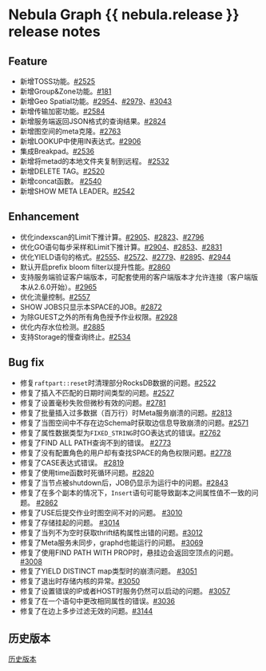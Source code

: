 # Nebula Graph {{ nebula.release }} release notes

## Feature

- 新增TOSS功能。[#2525](https://github.com/vesoft-inc/nebula/pull/2525)
- 新增Group&Zone功能。[#181](https://github.com/vesoft-inc/nebula-storage/pull/181)
- 新增Geo Spatial功能。[#2954](https://github.com/vesoft-inc/nebula/pull/2954)、[#2979](https://github.com/vesoft-inc/nebula/pull/2979)、[#3043](https://github.com/vesoft-inc/nebula/pull/3043)
- 新增传输加密功能。[#2584](https://github.com/vesoft-inc/nebula/pull/2584)
- 新增服务端返回JSON格式的查询结果。[#2824](https://github.com/vesoft-inc/nebula/pull/2824)
- 新增图空间的meta克隆。[#2763](https://github.com/vesoft-inc/nebula/pull/2763)
- 新增LOOKUP中使用IN表达式。[#2906](https://github.com/vesoft-inc/nebula/pull/2906)
- 集成Breakpad。[#2536](https://github.com/vesoft-inc/nebula/pull/2536)
- 新增将metad的本地文件夹复制到远程。 [#2532](https://github.com/vesoft-inc/nebula/pull/2532)
- 新增DELETE TAG。[#2520](https://github.com/vesoft-inc/nebula/pull/2520)
- 新增concat函数。 [#2540](https://github.com/vesoft-inc/nebula/pull/2540)
- 新增SHOW META LEADER。[#2542](https://github.com/vesoft-inc/nebula/pull/2542)

## Enhancement

- 优化indexscan的Limit下推计算。[#2905](https://github.com/vesoft-inc/nebula/pull/2905)、[#2823](https://github.com/vesoft-inc/nebula/pull/2823)、[#2796](https://github.com/vesoft-inc/nebula/pull/2796)
- 优化GO语句每步采样和Limit下推计算。[#2904](https://github.com/vesoft-inc/nebula/pull/2904)、[#2853](https://github.com/vesoft-inc/nebula/pull/2853)、[#2831](https://github.com/vesoft-inc/nebula/pull/2831)
- 优化YIELD语句的格式。[#2555](https://github.com/vesoft-inc/nebula/pull/2555)、[#2572](https://github.com/vesoft-inc/nebula/pull/2572)、[#2779](https://github.com/vesoft-inc/nebula/pull/2779)、[#2895](https://github.com/vesoft-inc/nebula/pull/2895)、[#2944](https://github.com/vesoft-inc/nebula/pull/2944)
- 默认开启prefix bloom filter以提升性能。[#2860](https://github.com/vesoft-inc/nebula/pull/2860)
- 支持服务端验证客户端版本，可配套使用的客户端版本才允许连接（客户端版本从2.6.0开始）。[#2965](https://github.com/vesoft-inc/nebula/pull/2965)
- 优化流量控制。[#2557](https://github.com/vesoft-inc/nebula/pull/2557)
- SHOW JOBS只显示本SPACE的JOB。[#2872](https://github.com/vesoft-inc/nebula/pull/2872)
- 为除GUEST之外的所有角色授予作业权限。[#2928](https://github.com/vesoft-inc/nebula/pull/2928)
- 优化内存水位检测。[#2885](https://github.com/vesoft-inc/nebula/pull/2885)
- 支持Storage的慢查询终止。[#2534](https://github.com/vesoft-inc/nebula/pull/2534)

## Bug fix

- 修复`raftpart::reset`时清理部分RocksDB数据的问题。[#2522](https://github.com/vesoft-inc/nebula/pull/2522)
- 修复了插入不匹配的日期时间类型的问题。[#2527](https://github.com/vesoft-inc/nebula/pull/2527)
- 修复了设置毫秒失败但微秒有效的问题。[#2781](https://github.com/vesoft-inc/nebula/pull/2781)
- 修复了批量插入过多数据（百万行）时Meta服务崩溃的问题。[#2813](https://github.com/vesoft-inc/nebula/pull/2813)
- 修复了当图空间中不存在边Schema时获取边信息导致崩溃的问题。[#2571](https://github.com/vesoft-inc/nebula/pull/2571)
- 修复了属性数据类型为`FIXED_STRING`时GO表达式的错误。[#2762](https://github.com/vesoft-inc/nebula/pull/2762)
- 修复了FIND ALL PATH查询不到的错误。 [#2773](https://github.com/vesoft-inc/nebula/pull/2773)
- 修复了没有配置角色的用户却有查找SPACE的角色权限问题。[#2778](https://github.com/vesoft-inc/nebula/pull/2778)
- 修复了CASE表达式错误。 [#2819](https://github.com/vesoft-inc/nebula/pull/2819)
- 修复了使用time函数时死循环问题。[#2820](https://github.com/vesoft-inc/nebula/pull/2820)
- 修复了当节点被shutdown后，JOB仍显示为运行中的问题。[#2843](https://github.com/vesoft-inc/nebula/pull/2843)
- 修复了在多个副本的情况下，`Insert`语句可能导致副本之间属性值不一致的问题。 [#2862](https://github.com/vesoft-inc/nebula/pull/2862)
- 修复了USE后提交作业时图空间不对的问题。 [#3010](https://github.com/vesoft-inc/nebula/pull/3010)
- 修复了存储挂起的问题。 [#3014](https://github.com/vesoft-inc/nebula/pull/3014)
- 修复了当列不为空时获取thrift结构属性出错的问题。[#3012](https://github.com/vesoft-inc/nebula/pull/3012)
- 修复了Meta服务未同步，graphd也能运行的问题。 [#3069](https://github.com/vesoft-inc/nebula/pull/3069)
- 修复了使用FIND PATH WITH PROP时，悬挂边会返回空顶点的问题。 [#3008](https://github.com/vesoft-inc/nebula/pull/3008)
- 修复了YIELD DISTINCT map类型时的崩溃问题。 [#3051](https://github.com/vesoft-inc/nebula/pull/3051)
- 修复了退出时存储内核的异常。[#3050](https://github.com/vesoft-inc/nebula/pull/3050)
- 修复了设置错误的IP或者HOST时服务仍然可以启动的问题。 [#3057](https://github.com/vesoft-inc/nebula/pull/3057)
- 修复了在一个语句中更改相同属性的错误。[#3036](https://github.com/vesoft-inc/nebula/pull/3036)
- 修复了在边上多步过滤无效的问题。[#3144](https://github.com/vesoft-inc/nebula/pull/3144)

## 历史版本

[历史版本](https://nebula-graph.com.cn/tags/release-note/)

